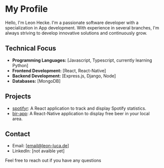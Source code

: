 # My Profile

Hello, I'm  Leon Hecke. I'm a passionate software developer with a specialization in App development. With experience in several branches, I'm always striving to develop innovative solutions and continuously grow.

## Technical Focus
- **Programming Languages:** [Javascript, Typescript, currently learning Python]
- **Frontend Development:** [React, React-Native]
- **Backend Development:** [Express.js, Django, Node]
- **Databases:** [MongoDB]

## Projects
- [spotifyr](https://github.com/Leonhecke1/spotifyr): A React application to track and display Spotify statistics.
- [bir-app](https://github.com/Leonhecke1/bir-app): A React-Native application to display free beer in your local area.


## Contact
- Email: [email@leon-luca.de]
- LinkedIn: [not avaible yet]

Feel free to reach out if you have any questions
